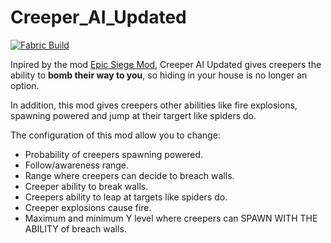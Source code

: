 # Creeper_AI_Updated

[![Fabric Build](https://github.com/SrGnis/Creeper_AI_Updated/actions/workflows/fabric_build.yml/badge.svg?branch=master)](https://github.com/SrGnis/Creeper_AI_Updated/actions/workflows/fabric_build.yml)

Inpired by the mod [Epic Siege Mod](https://www.curseforge.com/minecraft/mc-mods/epic-siege-mod), Creeper AI Updated gives creepers the ability to **bomb their way to you**, so hiding in your house is no longer an option.

In addition, this mod gives creepers other abilities like fire explosions, spawning powered and jump at their targert like spiders do.

The configuration of this mod allow you to change:
* Probability of creepers spawning powered.
* Follow/awareness range.
* Range where creepers can decide to breach walls.
* Creeper ability to break walls.
* Creepers ability to leap at targets like spiders do.
* Creeper explosions cause fire.
* Maximum and minimum Y level where creepers can SPAWN WITH THE ABILITY of breach walls.


